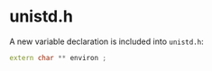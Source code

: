 # unistd.h

A new variable declaration is included into ```unistd.h```:

```cpp
extern char ** environ ;
```
